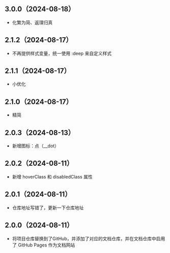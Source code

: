 ## 3.0.0（2024-08-18）
- 化繁为简、返璞归真
## 2.1.2（2024-08-17）
- 不再提供样式变量，统一使用 :deep 来自定义样式
## 2.1.1（2024-08-17）
- 小优化
## 2.1.0（2024-08-17）
- 精简
## 2.0.3（2024-08-13）
- 新增图标：点（__dot）
## 2.0.2（2024-08-11）
- 新增 hoverClass 和 disabledClass 属性
## 2.0.1（2024-08-11）
- 仓库地址写错了，更新一下仓库地址
## 2.0.0（2024-08-11）
- 将项目仓库替换到了GitHub，并添加了对应的文档仓库，并在文档仓库中启用了 GitHub Pages 作为文档网站

